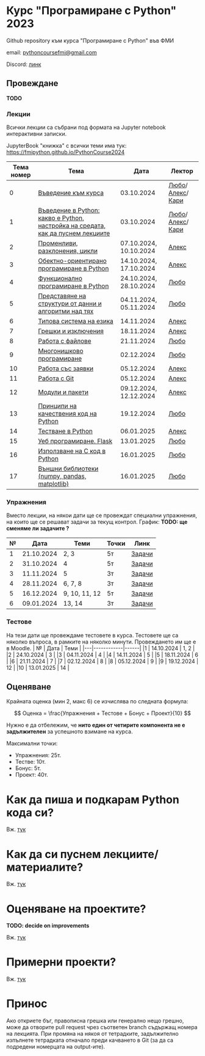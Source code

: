 # Курс "Програмиране с Python" 2023

Github repository към курса "Програмиране с Python" във ФМИ

email: pythoncoursefmi@gmail.com

Discord: [линк](https://discord.gg/HwXcZuvZbq)

## Провеждане
**TODO**

### Лекции

Всички лекции са събрани под формата на Jupyter notebook интерактивни записки. 

JupyterBook "книжка" с всички теми има тук: https://fmipython.github.io/PythonCourse2024


| Тема номер | Тема                                                      | Дата       | Лектор     |
| ---------- | --------------------------------------------------------- | ---------- | ---------- |
| 0 | [Въведение към курса](./00%20-%20Course%20intro/) | 03.10.2024 | [Любо](https://github.com/lyubolp)/[Алекс](https://github.com/yalishanda42)/[Кари](https://github.com/karinaghristova) |
| 1          | [Въведение в Python: какво е Python, настройка на средата, как да пуснем лекциите](./01%20-%20Intro%20to%20Python/) | 03.10.2024 | [Любо](https://github.com/lyubolp)/[Алекс](https://github.com/yalishanda42)/[Кари](https://github.com/karinaghristova) |
| 2          | [Променливи, разклонения, цикли](./02%20-%20Variables,%20types,%20control%20flow/) | 07.10.2024, 10.10.2024 | [Алекс](https://github.com/yalishanda42) |
| 3          | [Обектно-ориентирано програмиране в Python](./03%20-%20OOP/)                           | 14.10.2024, 17.10.2024 | [Алекс](https://github.com/yalishanda42) |
| 4          | [Функционално програмиране в Python](./04%20-%20Functional%20Programming/)             | 24.10.2024, 28.10.2024 | [Любо](https://github.com/lyubolp)  |
| 5          | [Представяне на структури от данни и алгоритми над тях](./05%20-%20Data%20Structures%20and%20Oddities/)     | 04.11.2024, 05.11.2024 | [Любо](https://github.com/lyubolp)       |
| 6          | [Типова система на езика](./06%20-%20Typing%20Hints/)                                   | 14.11.2024 | [Алекс](https://github.com/yalishanda42)      |
| 7          | [Грешки и изключения](./07%20-%20Exceptions%20Handling/) | 18.11.2024 | [Алекс](https://github.com/yalishanda42)      |
| 8          | [Работа с файлове](./08%20-%20Files/) | 21.11.2024 | [Любо](https://github.com/lyubolp)       |
| 9          | [Многонишково програмиране](./09%20-%20Multithreading/) | 02.12.2024 | [Любо](https://github.com/lyubolp)       |
| 10         | [Работа със заявки](./10%20-%20requests/) | 05.12.2024 | [Алекс](https://github.com/yalishanda42)      |
| 11         | [Работа с Git](./11%20-%20Git/)                                              | 05.12.2024 | [Алекс](https://github.com/yalishanda42)      |
| 12         | [Модули и пакети](./12%20-%20Modules/)                                           | 09.12.2024, 12.12.2024 | [Алекс](https://github.com/yalishanda42)      |
| 13         | [Принципи на качествения код на Python](./13%20-%20Clean%20code/)                     | 19.12.2024 | [Любо](https://github.com/lyubolp)       |
| 14         | [Тестване в Python](./14%20-%20Testing/)                                         | 06.01.2025 | [Алекс](https://github.com/yalishanda42)      |
| 15         | [Уеб програмиране. Flask](./15%20-%20Web%20programming/)                                   | 13.01.2025 | [Любо](https://github.com/lyubolp)       |
| 16         | [Използване на C код в Python](./16%20-%20Using%20C%20code%20in%20Python/)                              | 16.01.2025 | [Любо](https://github.com/lyubolp)       |
| 17         | [Външни библиотеки (numpy, pandas, matplotlib)](./17%20-%20numpy,%20pandas,%20matplotlib/)             | 16.01.2025 | [Любо](https://github.com/lyubolp)       |

###  Упражнения

Вместо лекции, на някои дати ще се провеждат специални упражнения, на които ще се решават задачи за текущ контрол. График: **TODO: ще сменяме ли задачите ?**

| № | Дата       | Теми           | Точки | Линк                                                                               |
|---|------------|----------------|-------|------------------------------------------------------------------------------------|
|1  | 21.10.2024 | 2, 3           | 5т    |[Задачи](https://github.com/fmipython/PythonCourse2024/blob/master/labs/lab01.ipynb)|
|2  | 31.10.2024 | 4              | 5т    |[Задачи](https://github.com/fmipython/PythonCourse2024/blob/master/labs/lab02.ipynb)|
|3  | 11.11.2024 | 5              | 3т    |[Задачи](https://github.com/fmipython/PythonCourse2024/blob/master/labs/lab03.md)|
|4  | 28.11.2024 | 6, 7, 8        | 3т    |[Задачи](https://github.com/fmipython/PythonCourse2024/blob/master/labs/lab04.ipynb)|
|5  | 16.12.2024 | 9, 10, 11, 12  | 5т    |[Задачи](https://github.com/fmipython/PythonCourse2024/tree/master/labs/lab05)|
|6  | 09.01.2024 | 13, 14         | 3т    |[Задачи](https://github.com/fmipython/PythonCourse2024/tree/master/labs/lab06.md)|

### Тестове
На тези дати ще провеждаме тестовете в курса. Тестовете ще са няколко въпроса, в рамките на няколко минути. Провеждането им ще е в Moodle.
| № | Дата       | Теми |
|---|------------|------|
|1  | 14.10.2024 | 1, 2 |
|2  | 24.10.2024 | 3    |
|3  | 04.11.2024 | 4    |
|4  | 14.11.2024 | 5    |
|5  | 18.11.2024 | 6    |
|6  | 21.11.2024 | 7    |
|7  | 02.12.2024 | 8    |
|8  | 05.12.2024 | 9    |
|9  | 19.12.2024 | 12   |
|10 | 13.01.2025 | 14   |


## Оценяване

Крайната оценка (мин 2, макс 6) се изчислява по следната формула:

$$ Оценка = \frac{Упражнения + Тестове + Бонус + Проект}{10} $$

Нужно е да отбележим, че **нито един от четирите компонента не е задължителен** за успешното взимане на курса.

Максимални точки:

* Упражнения: 25т.
* Тестве: 10т.
* Бонус: 5т.
* Проект: 40т.

# Как да пиша и подкарам Python кода си?

Вж. [тук](./01%20-%20Intro%20to%20Python/install-n-setup.md)

# Как да си пуснем лекциите/материалите?

Вж. [тук](./01%20-%20Intro%20to%20Python/notebooks.md)

# Оценяване на проектите?

**TODO: decide on improvements**

Вж. [тук](./projects.md)

# Примерни проекти?
Вж. [тук](./example_projects.md)

# Принос

Ако откриете бъг, правописна грешка или генерално нещо грешно, може да отворите pull request чрез съответен branch съдържащ номера на лекцията. При промяна на някоя от тетрадките, задължително изпълнете тетрадката отначало преди качването в Git (за да са подредени номерцата на output-ите).
